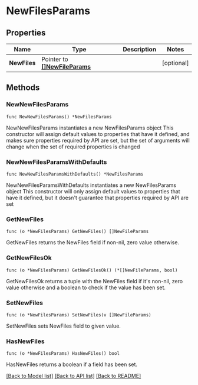 # NewFilesParams

## Properties

Name | Type | Description | Notes
------------ | ------------- | ------------- | -------------
**NewFiles** | Pointer to [**[]NewFileParams**](NewFileParams.md) |  | [optional] 

## Methods

### NewNewFilesParams

`func NewNewFilesParams() *NewFilesParams`

NewNewFilesParams instantiates a new NewFilesParams object
This constructor will assign default values to properties that have it defined,
and makes sure properties required by API are set, but the set of arguments
will change when the set of required properties is changed

### NewNewFilesParamsWithDefaults

`func NewNewFilesParamsWithDefaults() *NewFilesParams`

NewNewFilesParamsWithDefaults instantiates a new NewFilesParams object
This constructor will only assign default values to properties that have it defined,
but it doesn't guarantee that properties required by API are set

### GetNewFiles

`func (o *NewFilesParams) GetNewFiles() []NewFileParams`

GetNewFiles returns the NewFiles field if non-nil, zero value otherwise.

### GetNewFilesOk

`func (o *NewFilesParams) GetNewFilesOk() (*[]NewFileParams, bool)`

GetNewFilesOk returns a tuple with the NewFiles field if it's non-nil, zero value otherwise
and a boolean to check if the value has been set.

### SetNewFiles

`func (o *NewFilesParams) SetNewFiles(v []NewFileParams)`

SetNewFiles sets NewFiles field to given value.

### HasNewFiles

`func (o *NewFilesParams) HasNewFiles() bool`

HasNewFiles returns a boolean if a field has been set.


[[Back to Model list]](../README.md#documentation-for-models) [[Back to API list]](../README.md#documentation-for-api-endpoints) [[Back to README]](../README.md)


